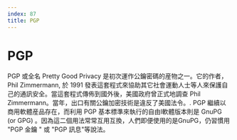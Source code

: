 ```yaml
---
index: 87
title: PGP
---
```

# PGP

PGP 或全名 Pretty Good Privacy 是初次運作公鑰密碼的産物之一。它的作者，Phil Zimmermann, 於 1991 發表這套程式來協助其它社會運動人士等人來保護自己的通訊安全。當這套程式傳佈到國外後，美國政府曾正式地調查 Phil Zimmermann。當年，出口有關公鑰加密技術是違反了美國法令。. PGP 繼續以商用軟體産品存在，而利用 PGP 基本標準來執行的自由l軟體版本則是 GnuPG (or GPG) 。因為這二個用法常常互用互換，人們即便使用的是GnuPG，仍習慣用 "PGP 金鑰 " 或 "PGP 訊息"等說法。